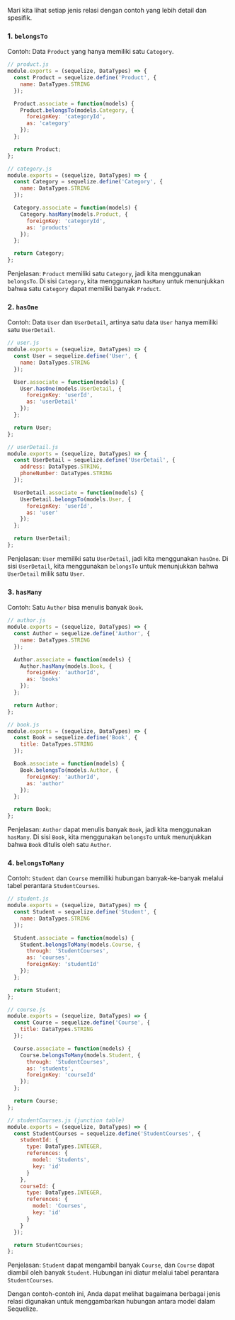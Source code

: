Mari kita lihat setiap jenis relasi dengan contoh yang lebih detail dan spesifik.

### 1. `belongsTo`
Contoh: Data `Product` yang hanya memiliki satu `Category`.

```javascript
// product.js
module.exports = (sequelize, DataTypes) => {
  const Product = sequelize.define('Product', {
    name: DataTypes.STRING
  });

  Product.associate = function(models) {
    Product.belongsTo(models.Category, {
      foreignKey: 'categoryId',
      as: 'category'
    });
  };

  return Product;
};

// category.js
module.exports = (sequelize, DataTypes) => {
  const Category = sequelize.define('Category', {
    name: DataTypes.STRING
  });

  Category.associate = function(models) {
    Category.hasMany(models.Product, {
      foreignKey: 'categoryId',
      as: 'products'
    });
  };

  return Category;
};
```
Penjelasan: `Product` memiliki satu `Category`, jadi kita menggunakan `belongsTo`. Di sisi `Category`, kita menggunakan `hasMany` untuk menunjukkan bahwa satu `Category` dapat memiliki banyak `Product`.

### 2. `hasOne`
Contoh: Data `User` dan `UserDetail`, artinya satu data `User` hanya memiliki satu `UserDetail`.

```javascript
// user.js
module.exports = (sequelize, DataTypes) => {
  const User = sequelize.define('User', {
    name: DataTypes.STRING
  });

  User.associate = function(models) {
    User.hasOne(models.UserDetail, {
      foreignKey: 'userId',
      as: 'userDetail'
    });
  };

  return User;
};

// userDetail.js
module.exports = (sequelize, DataTypes) => {
  const UserDetail = sequelize.define('UserDetail', {
    address: DataTypes.STRING,
    phoneNumber: DataTypes.STRING
  });

  UserDetail.associate = function(models) {
    UserDetail.belongsTo(models.User, {
      foreignKey: 'userId',
      as: 'user'
    });
  };

  return UserDetail;
};
```
Penjelasan: `User` memiliki satu `UserDetail`, jadi kita menggunakan `hasOne`. Di sisi `UserDetail`, kita menggunakan `belongsTo` untuk menunjukkan bahwa `UserDetail` milik satu `User`.

### 3. `hasMany`
Contoh: Satu `Author` bisa menulis banyak `Book`.

```javascript
// author.js
module.exports = (sequelize, DataTypes) => {
  const Author = sequelize.define('Author', {
    name: DataTypes.STRING
  });

  Author.associate = function(models) {
    Author.hasMany(models.Book, {
      foreignKey: 'authorId',
      as: 'books'
    });
  };

  return Author;
};

// book.js
module.exports = (sequelize, DataTypes) => {
  const Book = sequelize.define('Book', {
    title: DataTypes.STRING
  });

  Book.associate = function(models) {
    Book.belongsTo(models.Author, {
      foreignKey: 'authorId',
      as: 'author'
    });
  };

  return Book;
};
```
Penjelasan: `Author` dapat menulis banyak `Book`, jadi kita menggunakan `hasMany`. Di sisi `Book`, kita menggunakan `belongsTo` untuk menunjukkan bahwa `Book` ditulis oleh satu `Author`.

### 4. `belongsToMany`
Contoh: `Student` dan `Course` memiliki hubungan banyak-ke-banyak melalui tabel perantara `StudentCourses`.

```javascript
// student.js
module.exports = (sequelize, DataTypes) => {
  const Student = sequelize.define('Student', {
    name: DataTypes.STRING
  });

  Student.associate = function(models) {
    Student.belongsToMany(models.Course, {
      through: 'StudentCourses',
      as: 'courses',
      foreignKey: 'studentId'
    });
  };

  return Student;
};

// course.js
module.exports = (sequelize, DataTypes) => {
  const Course = sequelize.define('Course', {
    title: DataTypes.STRING
  });

  Course.associate = function(models) {
    Course.belongsToMany(models.Student, {
      through: 'StudentCourses',
      as: 'students',
      foreignKey: 'courseId'
    });
  };

  return Course;
};

// studentCourses.js (junction table)
module.exports = (sequelize, DataTypes) => {
  const StudentCourses = sequelize.define('StudentCourses', {
    studentId: {
      type: DataTypes.INTEGER,
      references: {
        model: 'Students',
        key: 'id'
      }
    },
    courseId: {
      type: DataTypes.INTEGER,
      references: {
        model: 'Courses',
        key: 'id'
      }
    }
  });

  return StudentCourses;
};
```
Penjelasan: `Student` dapat mengambil banyak `Course`, dan `Course` dapat diambil oleh banyak `Student`. Hubungan ini diatur melalui tabel perantara `StudentCourses`. 

Dengan contoh-contoh ini, Anda dapat melihat bagaimana berbagai jenis relasi digunakan untuk menggambarkan hubungan antara model dalam Sequelize.